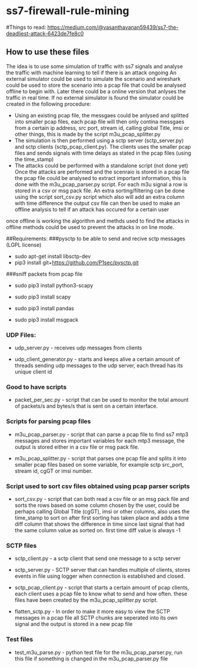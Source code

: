 # ss7-firewall-rule-mining

#Things to read: https://medium.com/@vasanthavanan59439/ss7-the-deadliest-attack-6423de7fe8c0

## How to use these files
The idea is to use some simulation of traffic with ss7 signals and analyse the traffic with machine learning to tell if there is an attack ongoing
An external simulator could be used to simulate the scenario and wireshark could be used to store the scenario into a pcap file that could be analysed offline to begin with. Later there could be a online version that anlyses the traffic in real time.
If no external simulator is found the simulator could be created in the following procedure:
- Using an existing pcap file, the messgaes could be anlysed and splitted into smaller pcap files, each pcap file will then only contina messgaes from a certain ip address, src port, stream id, calling global Title, imsi or other things, this is made by the script m3u_pcap_splitter.py
- The simulation is then performed using a sctp server (sctp_server.py) and sctp clients (sctp_pcap_client.py). The clients uses the smaller pcap files and sends signals with time delays as stated in the pcap files (using the time_stamp)
- The attacks could be performed with a standalone script (not done yet)
Once the attacks are performed and the scenraio is stored in a pcap file the pcap file could be analysed to extract important information, this is done with the m3u_pcap_parser.py script. For each m3u signal a row is stored in a csv or msg pack file.
An extra sorting/filtering can be done using the script sort_csv.py script which also will add an extra column with time difference
the output csv file can then be used to make an offline analysis to tell if an attack has occured for a certain user

once offline is working the algorithm and methds used to find the attacks in offline methods could be used to prevent the attacks in on line mode. 

##Requirements:
###pysctp to be able to send and recive sctp messages (LGPL license)
- sudo apt-get install libsctp-dev
- pip3 install git+https://github.com/P1sec/pysctp.git

###sniff packets from pcap file
- sudo pip3 install python3-scapy
- sudo pip3 install scapy

- sudo pip3 install pandas
- sudo pip3 install msgpack


### UDP Files:
- udp_server.py - receives udp messages from clients

- udp_client_generator.py - starts and keeps alive a certain amount of threads sending udp messages to the udp server, each thread has its unique client id

### Good to have scripts
- packet_per_sec.py - script that can be used to monitor the total amount of packets/s and bytes/s that is sent on a certain interface.

### Scripts for parsing pcap files
- m3u_pcap_parser.py - script that can parse a pcap file to find ss7 mtp3 messages and stores important variables for each mtp3 message, the output is stored either in a csv file or msg pack file.

- m3u_pcap_splitter.py - script that parses one pcap file and splits it into smaller pcap files based on some variable, for example sctp src_port, stream id, cgGT or imsi number.

### Script used to sort csv files obtained using pcap parser scripts
- sort_csv.py - script that can both read a csv file or an msg pack file and sorts the rows based on some column chosen by the user, could be perhaps calling Global Title (cgGT), imsi or other columns, also uses the time_stamp to sort on after first sorting has taken place and adds a time diff column that shows the difference in time since last signal that had the same column value as sorted on. first time diff value is always -1

### SCTP files
- sctp_client.py  - a sctp client that send one message to a sctp server

- sctp_server.py - SCTP server that can handles multiple of clients, stores events in file using logger when connection is established and closed.

- sctp_pcap_client.py - script that starts a certain amount of pcap clients, each client uses a pcap file to know what to send and how often. these files have been created by the m3u_pcap_splitter.py script.

- flatten_sctp.py - In order to make it more easy to view the SCTP messages in a pcap file all SCTP chunks are seperated into its own signal and the output is stored in a new pcap file

### Test files
- test_m3u_parse.py - python test file for the m3u_pcap_parser.py, run this file if something is changed in the m3u_pcap_parser.py file

